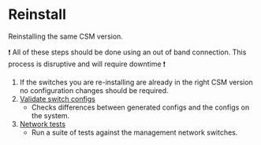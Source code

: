 # Reinstall

Reinstalling the same CSM version.

:exclamation: All of these steps should be done using an out of band connection. This process is disruptive and will require downtime :exclamation:

1. If the switches you are re-installing are already in the right CSM version no configuration changes should be required.
1. [Validate switch configs](validate_switch_configs.md)
    - Checks differences between generated configs and the configs on the system.
1. [Network tests](network_tests.md)
    - Run a suite of tests against the management network switches.